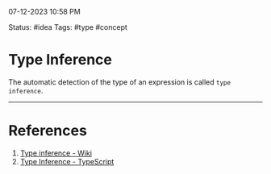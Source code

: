 07-12-2023 10:58 PM

Status: #idea
Tags: #type #concept

# Type Inference

The automatic detection of the type of an expression is called `type inference`.

---
# References

1. [Type inference - Wiki](https://en.wikipedia.org/wiki/Type_inference)
2. [Type Inference - TypeScript](https://www.typescriptlang.org/docs/handbook/type-inference.html)